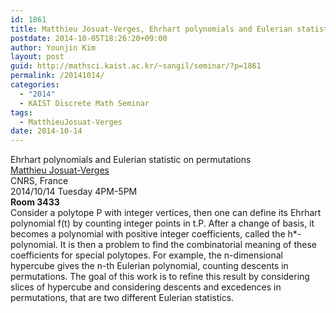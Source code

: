 ```yaml
---
id: 1861
title: Matthieu Josuat-Verges, Ehrhart polynomials and Eulerian statistic on permutations
postdate: 2014-10-05T18:26:20+09:00
author: Younjin Kim
layout: post
guid: http://mathsci.kaist.ac.kr/~sangil/seminar/?p=1861
permalink: /20141014/
categories:
  - "2014"
  - KAIST Discrete Math Seminar
tags:
  - MatthieuJosuat-Verges
date: 2014-10-14
---
```

<div class="talk">
  Ehrhart polynomials and Eulerian statistic on permutations
</div>

<div class="speaker">
  <a href="http://igm.univ-mlv.fr/~josuatv/index.html"> Matthieu Josuat-Verges</a><br /> CNRS, France
</div>

<div class="date">
  2014/10/14 Tuesday 4PM-5PM<br /> <strong>Room 3433</strong>
</div>

<div class="abstract">
  Consider a polytope P with integer vertices, then one can define its Ehrhart polynomial f(t) by counting integer points in t.P. After a change of basis, it becomes a polynomial with positive integer coefficients, called the h*-polynomial. It is then a problem to find the combinatorial meaning of these coefficients for special polytopes. For example, the n-dimensional hypercube gives the n-th Eulerian polynomial, counting descents in permutations. The goal of this work is to refine this result by considering slices of hypercube and considering descents and excedences in permutations, that are two different Eulerian statistics.</p>
</div>